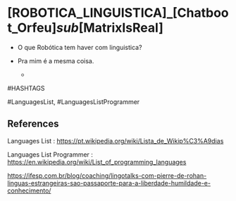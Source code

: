# [ROBOTICA_LINGUISTICA]_[Chatboot_Orfeu]_sub_[MatrixIsReal]

* O que Robótica tem haver com linguistica?

* Pra mim é a mesma coisa.

    * 


#HASHTAGS

#LanguagesList, #LanguagesListProgrammer

## References

Languages List : https://pt.wikipedia.org/wiki/Lista_de_Wikip%C3%A9dias

Languages List Programmer : https://en.wikipedia.org/wiki/List_of_programming_languages

https://ifesp.com.br/blog/coaching/lingotalks-com-pierre-de-rohan-linguas-estrangeiras-sao-passaporte-para-a-liberdade-humildade-e-conhecimento/